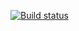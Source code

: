 [![Build status](https://ci.appveyor.com/api/projects/status/dt7rjg2rsi0odt78?svg=true)](https://ci.appveyor.com/project/Maskinka/ci-appveyor)